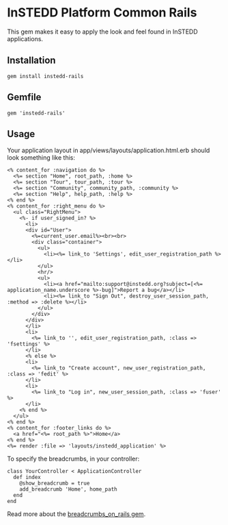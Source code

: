 InSTEDD Platform Common Rails
=============================

This gem makes it easy to apply the look and feel found in InSTEDD applications.

Installation
------------

    gem install instedd-rails

Gemfile
-------

    gem 'instedd-rails'

Usage
-----

Your application layout in app/views/layouts/application.html.erb should
look something like this:

    <% content_for :navigation do %>
      <%= section "Home", root_path, :home %>
      <%= section "Tour", tour_path, :tour %>
      <%= section "Community", community_path, :community %>
      <%= section "Help", help_path, :help %>
    <% end %>
    <% content_for :right_menu do %>
      <ul class="RightMenu">
        <%- if user_signed_in? %>
          <li>
          <div id="User">
            <%=current_user.email%><br><br>
            <div class="container">
              <ul>
                <li><%= link_to 'Settings', edit_user_registration_path %></li>
              </ul>
              <hr/>
              <ul>
                <li><a href="mailto:support@instedd.org?subject=[<%= application_name.underscore %>-bug]">Report a bug</a></li>
                <li><%= link_to "Sign Out", destroy_user_session_path, :method => :delete %></li>
              </ul>
            </div>
          </div>
          </li>
          <li>
            <%= link_to '', edit_user_registration_path, :class => 'fsettings' %>
          </li>
          <% else %>
          <li>
            <%= link_to "Create account", new_user_registration_path, :class => 'fedit' %>
          </li>
          <li>
            <%= link_to "Log in", new_user_session_path, :class => 'fuser' %>
          </li>
        <% end %>
      </ul>
    <% end %>
    <% content_for :footer_links do %>
      <a href="<%= root_path %>">Home</a>
    <% end %>
    <%= render :file => 'layouts/instedd_application' %>

To specify the breadcrumbs, in your controller:

    class YourController < ApplicationController
      def index
        @show_breadcrumb = true
        add_breadcrumb 'Home', home_path
      end
    end

Read more about the [breadcrumbs\_on\_rails gem](https://github.com/weppos/breadcrumbs_on_rails).
